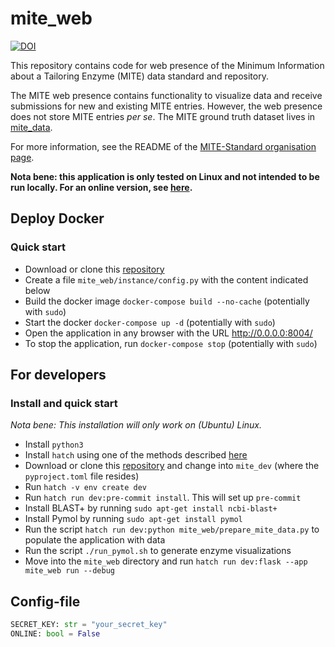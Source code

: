 mite_web
=========

[![DOI](https://zenodo.org/badge/874302233.svg)](https://doi.org/10.5281/zenodo.14933931)

This repository contains code for web presence of the Minimum Information about a Tailoring Enzyme (MITE) data standard and repository.

The MITE web presence contains functionality to visualize data and receive submissions for new and existing MITE entries.
However, the web presence does not store MITE entries *per se*. The MITE ground truth dataset lives in [mite_data](https://github.com/mite-standard/mite_data).

For more information, see the README of the [MITE-Standard organisation page](https://github.com/mite-standard).

**Nota bene: this application is only tested on Linux and not intended to be run locally. For an online version, see [here](https://mite.bioinformatics.nl/).**

## Deploy Docker

### Quick start

- Download or clone this [repository](https://github.com/mite-standard/mite_web)
- Create a file `mite_web/instance/config.py` with the content indicated below
- Build the docker image `docker-compose build --no-cache` (potentially with `sudo`)
- Start the docker `docker-compose up -d` (potentially with `sudo`)
- Open the application in any browser with the URL http://0.0.0.0:8004/
- To stop the application, run `docker-compose stop` (potentially with `sudo`)

## For developers

### Install and quick start

*Nota bene: This installation will only work on (Ubuntu) Linux.*

- Install `python3`
- Install `hatch` using one of the methods described [here](https://hatch.pypa.io/1.12/install/)
- Download or clone this [repository](https://github.com/mite-standard/mite_web) and change into `mite_dev` (where the `pyproject.toml` file resides)
- Run `hatch -v env create dev`
- Run `hatch run dev:pre-commit install`. This will set up `pre-commit`
- Install BLAST+ by running `sudo apt-get install ncbi-blast+`
- Install Pymol by running `sudo apt-get install pymol`
- Run the script `hatch run dev:python mite_web/prepare_mite_data.py` to populate the application with data
- Run the script `./run_pymol.sh` to generate enzyme visualizations
- Move into the `mite_web` directory and run `hatch run dev:flask --app mite_web run --debug`

## Config-file

```python
SECRET_KEY: str = "your_secret_key"
ONLINE: bool = False
```
